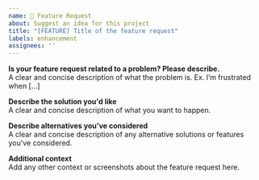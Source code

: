 ```yaml
---
name: 🚀 Feature Request
about: Suggest an idea for this project
title: "[FEATURE] Title of the feature request"
labels: enhancement
assignees: ''
---
```


**Is your feature request related to a problem? Please describe.**\
A clear and concise description of what the problem is. Ex. I’m frustrated when [...]

**Describe the solution you'd like**\
A clear and concise description of what you want to happen.

**Describe alternatives you've considered**\
A clear and concise description of any alternative solutions or features you've considered.

**Additional context**\
Add any other context or screenshots about the feature request here.